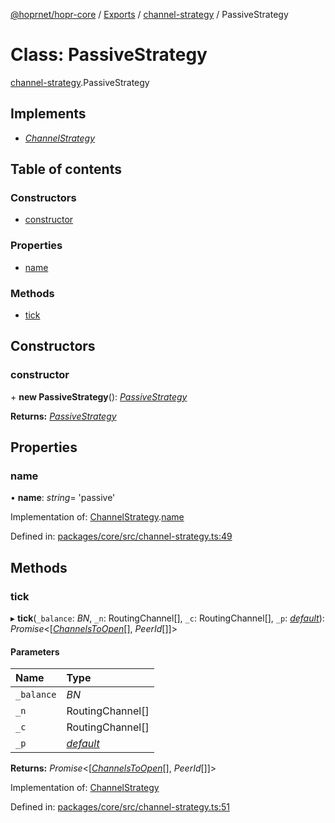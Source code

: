 [@hoprnet/hopr-core](../README.md) / [Exports](../modules.md) / [channel-strategy](../modules/channel_strategy.md) / PassiveStrategy

# Class: PassiveStrategy

[channel-strategy](../modules/channel_strategy.md).PassiveStrategy

## Implements

- [_ChannelStrategy_](../interfaces/channel_strategy.channelstrategy.md)

## Table of contents

### Constructors

- [constructor](channel_strategy.passivestrategy.md#constructor)

### Properties

- [name](channel_strategy.passivestrategy.md#name)

### Methods

- [tick](channel_strategy.passivestrategy.md#tick)

## Constructors

### constructor

\+ **new PassiveStrategy**(): [_PassiveStrategy_](channel_strategy.passivestrategy.md)

**Returns:** [_PassiveStrategy_](channel_strategy.passivestrategy.md)

## Properties

### name

• **name**: _string_= 'passive'

Implementation of: [ChannelStrategy](../interfaces/channel_strategy.channelstrategy.md).[name](../interfaces/channel_strategy.channelstrategy.md#name)

Defined in: [packages/core/src/channel-strategy.ts:49](https://github.com/hoprnet/hoprnet/blob/448a47a/packages/core/src/channel-strategy.ts#L49)

## Methods

### tick

▸ **tick**(`_balance`: _BN_, `_n`: RoutingChannel[], `_c`: RoutingChannel[], `_p`: [_default_](network_network_peers.default.md)): _Promise_<[[*ChannelsToOpen*](../modules/channel_strategy.md#channelstoopen)[], *PeerId*[]]\>

#### Parameters

| Name       | Type                                          |
| :--------- | :-------------------------------------------- |
| `_balance` | _BN_                                          |
| `_n`       | RoutingChannel[]                              |
| `_c`       | RoutingChannel[]                              |
| `_p`       | [_default_](network_network_peers.default.md) |

**Returns:** _Promise_<[[*ChannelsToOpen*](../modules/channel_strategy.md#channelstoopen)[], *PeerId*[]]\>

Implementation of: [ChannelStrategy](../interfaces/channel_strategy.channelstrategy.md)

Defined in: [packages/core/src/channel-strategy.ts:51](https://github.com/hoprnet/hoprnet/blob/448a47a/packages/core/src/channel-strategy.ts#L51)
